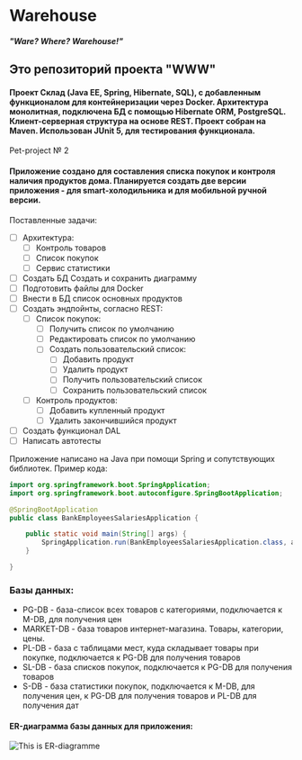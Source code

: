 # Warehouse
#### *"Ware? Where? Warehouse!"*


## Это репозиторий проекта "WWW"
#### Проект Склад (Java EE, Spring, Hibernate, SQL), с добавленным функционалом для контейнеризации через Docker. Архитектура монолитная, подключена БД с помощью Hibernate ORM, PostgreSQL. Клиент-серверная структура на основе REST. Проект собран на Maven. Использован JUnit 5, для тестирования функционала.

Pet-project № 2
#### Приложение создано для составления списка покупок и контроля наличия продуктов дома. Планируется создать две версии приложения - для smart-холодильника и для мобильной ручной версии.

Поставленные задачи:
- [ ] Архитектура:
	 - [ ] Контроль товаров
	 - [ ] Список покупок
	 - [ ] Сервис статистики
- [ ] Создать БД Создать и сохранить диаграмму <!-- подкрутить app.prop-->
- [ ] Подготовить файлы для Docker
- [ ] Внести в БД список основных продуктов
- [ ] Создать эндпойнты, согласно REST:
	- [ ] Список покупок:
		- [ ] Получить список по умолчанию <!-- /shoppinglist/GET -->
		- [ ] Редактировать список по умолчанию <!-- /shoppinglist/PATCH -->
		- [ ] Создать пользовательский список:
			- [ ] Добавить продукт <!-- /shoppinglist/custom/productId/POST -->
			- [ ] Удалить продукт <!-- /shoppinglist/custom/productId/DELETE -->
			- [ ] Получить пользовательский список <!-- /shoppinglist/custom/listId/GET -->
			- [ ] Сохранить пользовательский список <!-- /shoppinglist/custom/listId/POST -->
	- [ ] Контроль продуктов:
		- [ ] Добавить купленный продукт <!-- /controlproducts/productId/POST -->
		- [ ] Удалить закончившийся продукт <!-- /controlproducts/productId/DELETE -->
- [ ] Создать функционал DAL
- [ ] Написать автотесты

Приложение написано на Java при помощи Spring и сопутствующих библиотек. Пример кода:

```java
import org.springframework.boot.SpringApplication;
import org.springframework.boot.autoconfigure.SpringBootApplication;

@SpringBootApplication
public class BankEmployeesSalariesApplication {

    public static void main(String[] args) {
        SpringApplication.run(BankEmployeesSalariesApplication.class, args);
    }

}
```

### Базы данных:
- PG-DB - база-список всех товаров с категориями, подключается к M-DB, для получения цен
- MARKET-DB - база товаров интернет-магазина. Товары, категории, цены.
- PL-DB - база с таблицами мест, куда складывает товары при покупке, подключается к PG-DB для получения товаров
- SL-DB - база списков покупок, подключается к PG-DB для получения товаров
- S-DB - база статистики покупок, подключается к M-DB, для получения цен, к PG-DB для получения товаров и PL-DB для получения дат

#### ER-диаграмма базы данных для приложения:

![This is ER-diagramme](warehouse-db.png)

<!-- #### Примеры запросов к базе данных:

Получаем наименование жанров по названиям фильмов:
```
SELECT f.name,
	   g.name
FROM film AS f
JOIN genre AS g ON g.genre_id=f.genre_id 
```
Получаем названия фильмов с рейтингом:
```
SELECT f.name,
	   r.name
FROM film AS f
JOIN rate AS r ON r.rate_id=f.rate_id
```
Получаем количество лайков у фильмов:
```
SELECT f.name,
	   COUNT(l.user_id)
FROM film AS f
JOIN like AS l ON l.film_id=f.film_id
GROUP BY f.name
```
Получаем фильмы, которые нравятся Васе:
```
SELECT u.name,
	   f.name
FROM film AS f
JOIN like AS l ON l.film_id=f.film_id 
JOIN user AS u ON l.user_id=u.user_id
WHERE u.name = 'Vasya'
GROUP BY user_name
```
Получаем пользователей, которым нравится фильм Дюна:
```
SELECT u.name
FROM user AS u
JOIN like AS l ON l.user_id=f.user_id 
JOIN film AS f ON f.film_id=l.film_id
WHERE f.name = 'Dune'
```
Получаем друзей Васи:
```
SELECT f.name
FROM user AS u
JOIN friendly_status AS fs u.user_id=fs.user_id
JOIN friend AS f ON fs.user_id=f.friend_id
WHERE user_name='Vasya'
``` -->

